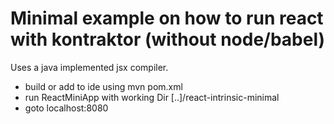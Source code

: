 # Minimal example on how to run react with kontraktor (without node/babel)

Uses a java implemented jsx compiler.

* build or add to ide using mvn pom.xml
* run ReactMiniApp with working Dir [..]/react-intrinsic-minimal
* goto localhost:8080

